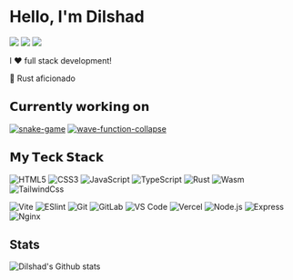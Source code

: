 # Hello, I'm Dilshad

[![](https://img.shields.io/badge/-@DilshadIsHere-%231DA1F2?style=flat-square&logo=twitter&logoColor=ffffff)](https://twitter.com/DilshadIsHere)
[![](https://img.shields.io/badge/-@Eurine-%23181717?style=flat-square&logo=github)](https://github.com/Eurine)
[![](https://img.shields.io/website?color=0ab9e6&style=flat-square&up_message=Eurine&url=https%3A%2F%2Feurine.github.io/Eurine/)](https://eurine.github.io/Eurine/)

I ❤️ full stack development!

🦀 Rust aficionado

## 𝗖𝘂𝗿𝗿𝗲𝗻𝘁𝗹𝘆 𝘄𝗼𝗿𝗸𝗶𝗻𝗴 𝗼𝗻

[![snake-game](https://svg.bookmark.style/api?url=https://github.com/Eurine/snake-game&mode=dark&style=horizontal)](https://github.com/Eurine/snake-game)
[![wave-function-collapse](https://svg.bookmark.style/api?url=https://github.com/Eurine/wave-function-collapse&mode=light&style=horizontal)](https://github.com/Eurine/wave-function-collapse)

## 𝗠𝘆 𝗧𝗲𝗰𝗸 𝗦𝘁𝗮𝗰𝗸

![HTML5](https://img.shields.io/badge/-HTML5-%23E44D27?style=flat-square&logo=html5&logoColor=ffffff)
![CSS3](https://img.shields.io/badge/-CSS3-%231572B6?style=flat-square&logo=css3)
![JavaScript](https://img.shields.io/badge/-JavaScript-%23F7DF1C?style=flat-square&logo=javascript&logoColor=000000&labelColor=%23F7DF1C&color=%23FFCE5A)
![TypeScript](https://img.shields.io/badge/-TypeScript-007ACC?style=flat-square&logo=typescript&logoColor=white)
![Rust](https://img.shields.io/badge/-Rust-%232c3e50?style=flat-square&logo=rust)
![Wasm](https://img.shields.io/badge/-Wasm-%23282C34?style=flat-square&logo=webassembly)
![TailwindCss](https://img.shields.io/badge/-TailwindCss-%231a202c?style=flat-square&logo=tailwind-css)

![Vite](https://img.shields.io/badge/-Vite-%23646CFF?style=flat-square&logo=vite&logoColor=ffffff)
![ESlint](https://img.shields.io/badge/-ESLint-%234B32C3?style=flat-square&logo=eslint)
![Git](https://img.shields.io/badge/-Git-%23F05032?style=flat-square&logo=git&logoColor=%23ffffff)
![GitLab](https://img.shields.io/badge/-GitLab-FCA121?style=flat-square&logo=gitlab)
![VS Code](https://img.shields.io/badge/NeoVim-%2357A143.svg?style=flat-square&logo=NeoVim)
![Vercel](https://img.shields.io/badge/-Vercel-%23ffffff?style=flat-square&logo=vercel&logoColor=000000)
![Node.js](https://img.shields.io/badge/-Nodejs-%2358bf28?style=flat-square&logo=node.js&logoColor=000000)
![Express](https://img.shields.io/badge/-Express-%23232622?style=flat-square&logo=express&logoColor=ffffff)
![Nginx](https://img.shields.io/badge/-Nginx-%23232622?style=flat-square&logo=nginx&logoColor=49ab1b)

## Stats

![Dilshad's Github stats](https://github-readme-stats.vercel.app/api?username=Eurine&show_icons=true&theme=dracula)
